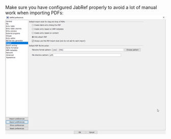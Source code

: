Make sure you have configured JabRef properly to avoid a lot of manual work when importing PDFs:
![JabRef-Preferences](JabRef-Preferences.png)